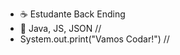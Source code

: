 - ☕ Estudante Back Ending
- 🧠 Java, JS, JSON
//
- System.out.print("Vamos Codar!")
//

<!---
Luke-Back/Luke-Back is a ✨ special ✨ repository because its `README.md` (this file) appears on your GitHub profile.
You can click the Preview link to take a look at your changes.
--->
